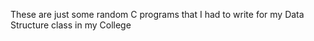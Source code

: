 These are just some random C programs that I had to write for my Data Structure class in my College

